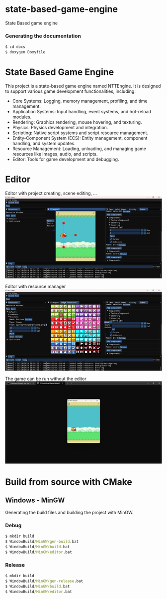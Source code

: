 # state-based-game-engine

State Based game engine

### Generating the documentation

```bash
$ cd docs
$ doxygen Doxyfile
```

# State Based Game Engine

This project is a state-based game engine named NTTEngine. It is designed to support various game development functionalities, including:

-   Core Systems: Logging, memory management, profiling, and time management.
-   Application Systems: Input handling, event systems, and hot-reload modules.
-   Rendering: Graphics rendering, mouse hovering, and texturing.
-   Physics: Physics development and integration.
-   Scripting: Native script systems and script resource management.
-   Entity-Component System (ECS): Entity management, component handling, and system updates.
-   Resource Management: Loading, unloading, and managing game resources like images, audio, and scripts.
-   Editor: Tools for game development and debugging.

# Editor

Editor with project creating, scene editing, ...
![Editor](images/editor-normal.png)

Editor with resource manager
![Editor](images/resource-manager.png)

The game can be run without the editor
![Game](images/game.png)

# Build from source with CMake

## Windows - MinGW

Generating the build files and building the project with MinGW.

### Debug

```cmd
$ mkdir build
$ WindowBuild/MinGW/gen-build.bat
$ WindowBuild/MinGW/build.bat
$ WindowBuild/MinGW/editor.bat
```

### Release

```cmd
$ mkdir build
$ WindowBuild/MinGW/gen-release.bat
$ WindowBuild/MinGW/build.bat
$ WindowBuild/MinGW/editor.bat
```
